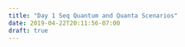 ```yaml
---
title: "Day 1 Seq Quantum and Quanta Scenarios"
date: 2019-04-22T20:11:56-07:00
draft: true
---
```


